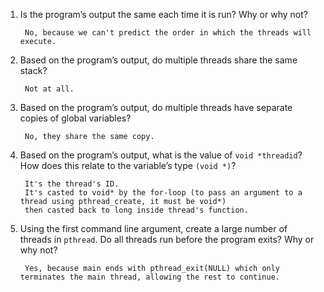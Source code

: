 1) Is the program’s output the same each time it is run? Why or why not?

        No, because we can't predict the order in which the threads will execute.

2) Based on the program’s output, do multiple threads share the same stack?

        Not at all.

3) Based on the program’s output, do multiple threads have separate copies of global variables?

        No, they share the same copy.

4) Based on the program’s output, what is the value of `void *threadid`? How does this relate to the variable’s type `(void *)`?

        It's the thread's ID.
        It's casted to void* by the for-loop (to pass an argument to a thread using pthread_create, it must be void*)
        then casted back to long inside thread's function.

5) Using the first command line argument, create a large number of threads in `pthread`. Do all threads run before the program exits? Why or why not?

        Yes, because main ends with pthread_exit(NULL) which only terminates the main thread, allowing the rest to continue.
